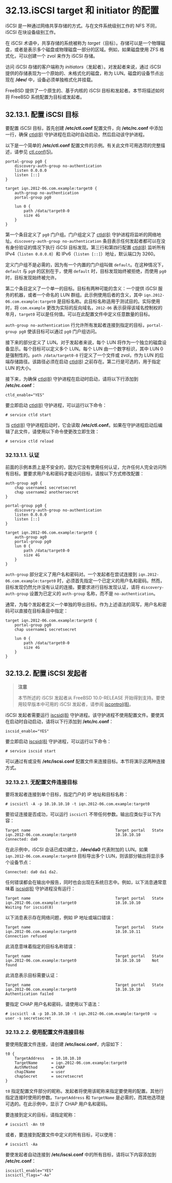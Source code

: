 # 32.13.iSCSI target 和 initiator 的配置

iSCSI 是一种通过网络共享存储的方式。与在文件系统级别工作的 NFS 不同，iSCSI 在块设备级别工作。

在 iSCSI 术语中，共享存储的系统被称为 *target*（目标）。存储可以是一个物理磁盘，或者是表示多个磁盘或物理磁盘一部分的区域。例如，如果磁盘使用 ZFS 格式化，可以创建一个 zvol 来作为 iSCSI 存储。

访问 iSCSI 存储的客户端称为 *initiators*（发起者）。对发起者来说，通过 iSCSI 提供的存储表现为一个原始的、未格式化的磁盘，称为 LUN。磁盘的设备节点出现在 **/dev/** 中，设备必须单独格式化并挂载。

FreeBSD 提供了一个原生的、基于内核的 iSCSI 目标和发起者。本节将描述如何将 FreeBSD 系统配置为目标或发起者。

## 32.13.1. 配置 iSCSI 目标

要配置 iSCSI 目标，首先创建 **/etc/ctl.conf** 配置文件，向 **/etc/rc.conf** 中添加一行，确保 [ctld(8)](https://man.freebsd.org/cgi/man.cgi?query=ctld&sektion=8&format=html) 守护进程在启动时自动启动，然后启动该守护进程。

以下是一个简单的 **/etc/ctl.conf** 配置文件的示例。有关此文件可用选项的完整描述，请参见 [ctl.conf(5)](https://man.freebsd.org/cgi/man.cgi?query=ctl.conf&sektion=5&format=html)。

```
portal-group pg0 {
	discovery-auth-group no-authentication
	listen 0.0.0.0
	listen [::]
}

target iqn.2012-06.com.example:target0 {
	auth-group no-authentication
	portal-group pg0

	lun 0 {
		path /data/target0-0
		size 4G
	}
}
```

第一个条目定义了 `pg0` 门户组。门户组定义了 [ctld(8)](https://man.freebsd.org/cgi/man.cgi?query=ctld&sektion=8&format=html) 守护进程将监听的网络地址。`discovery-auth-group no-authentication` 条目表示任何发起者都可以在没有身份验证的情况下执行 iSCSI 目标发现。第三行和第四行配置 [ctld(8)](https://man.freebsd.org/cgi/man.cgi?query=ctld&sektion=8&format=html) 监听所有 IPv4（`listen 0.0.0.0`）和 IPv6（`listen [::]`）地址，默认端口为 3260。

定义门户组不是必需的，因为有一个内置的门户组叫做 `default`。在这种情况下，`default` 与 `pg0` 的区别在于，使用 `default` 时，目标发现始终被拒绝，而使用 `pg0` 时，目标发现始终被允许。

第二个条目定义了一个单一的目标。目标有两种可能的含义：一个提供 iSCSI 服务的机器，或者一个命名的 LUN 群组。此示例使用后者的含义，其中 `iqn.2012-06.com.example:target0` 是目标名称。此目标名称适用于测试目的。实际使用时，将 `com.example` 更改为实际的反向域名，`2012-06` 表示获得该域名控制权的年月，`target0` 可以是任何值。可以在此配置文件中定义任意数量的目标。

`auth-group no-authentication` 行允许所有发起者连接到指定的目标，`portal-group pg0` 使该目标可以通过 `pg0` 门户组访问。

接下来的部分定义了 LUN。对于发起者来说，每个 LUN 将作为一个独立的磁盘设备显示。每个目标可以定义多个 LUN。每个 LUN 由一个数字标识，其中 LUN 0 是强制性的。`path /data/target0-0` 行定义了一个文件或 zvol，作为 LUN 的后端存储路径。该路径必须在启动 [ctld(8)](https://man.freebsd.org/cgi/man.cgi?query=ctld&sektion=8&format=html) 之前存在。第二行是可选的，用于指定 LUN 的大小。

接下来，为确保 [ctld(8)](https://man.freebsd.org/cgi/man.cgi?query=ctld&sektion=8&format=html) 守护进程在启动时启动，请将以下行添加到 **/etc/rc.conf**：

```
ctld_enable="YES"
```

要立即启动 [ctld(8)](https://man.freebsd.org/cgi/man.cgi?query=ctld&sektion=8&format=html) 守护进程，可以运行以下命令：

```
# service ctld start
```

当 [ctld(8)](https://man.freebsd.org/cgi/man.cgi?query=ctld&sektion=8&format=html) 守护进程启动时，它会读取 **/etc/ctl.conf**。如果在守护进程启动后编辑了此文件，请使用以下命令使更改立即生效：

```
# service ctld reload
```

### 32.13.1.1. 认证

前面的示例本质上是不安全的，因为它没有使用任何认证，允许任何人完全访问所有目标。要要求用户名和密码才能访问目标，请按以下方式修改配置：

```
auth-group ag0 {
	chap username1 secretsecret
	chap username2 anothersecret
}

portal-group pg0 {
	discovery-auth-group no-authentication
	listen 0.0.0.0
	listen [::]
}

target iqn.2012-06.com.example:target0 {
	auth-group ag0
	portal-group pg0
	lun 0 {
		path /data/target0-0
		size 4G
	}
}
```

`auth-group` 部分定义了用户名和密码对。一个发起者在尝试连接到 `iqn.2012-06.com.example:target0` 时，必须首先指定一个已定义的用户名和密码。然而，目标发现仍然允许没有认证的连接。要要求进行目标发现认证，请将 `discovery-auth-group` 设置为已定义的 `auth-group` 名称，而不是 `no-authentication`。

通常，为每个发起者定义一个单独的导出目标。作为上述语法的简写，用户名和密码可以直接在目标条目中指定：

```
target iqn.2012-06.com.example:target0 {
	portal-group pg0
	chap username1 secretsecret

	lun 0 {
		path /data/target0-0
		size 4G
	}
}
```

## 32.13.2. 配置 iSCSI 发起者

>**注意**
>
>本节所述的 iSCSI 发起者从 FreeBSD 10.0-RELEASE 开始得到支持。要使用较早版本中可用的 iSCSI 发起者，请参阅 [iscontrol(8)](https://man.freebsd.org/cgi/man.cgi?query=iscontrol&sektion=8&format=html)。

iSCSI 发起者需要运行 [iscsid(8)](https://man.freebsd.org/cgi/man.cgi?query=iscsid&sektion=8&format=html) 守护进程。该守护进程不使用配置文件。要使其在启动时自动启动，请将以下行添加到 **/etc/rc.conf**：

```
iscsid_enable="YES"
```

要立即启动 [iscsid(8)](https://man.freebsd.org/cgi/man.cgi?query=iscsid&sektion=8&format=html) 守护进程，可以运行以下命令：

```
# service iscsid start
```

可以通过有或没有 **/etc/iscsi.conf** 配置文件来连接目标。本节将演示这两种连接方式。

### 32.13.2.1. 无配置文件连接目标

要将发起者连接到单个目标，指定门户的 IP 地址和目标名称：

```
# iscsictl -A -p 10.10.10.10 -t iqn.2012-06.com.example:target0
```

要验证连接是否成功，可以运行 `iscsictl` 不带任何参数。输出应类似于以下内容：

```
Target name                                     Target portal   State
iqn.2012-06.com.example:target0                 10.10.10.10     Connected: da0
```

在此示例中，iSCSI 会话已成功建立，**/dev/da0** 代表附加的 LUN。如果 `iqn.2012-06.com.example:target0` 目标导出多个 LUN，则该部分输出将显示多个设备节点：

```
Connected: da0 da1 da2.
```

任何错误都会在输出中报告，同时也会出现在系统日志中。例如，以下消息通常意味着 [iscsid(8)](https://man.freebsd.org/cgi/man.cgi?query=iscsid&sektion=8&format=html) 守护进程没有运行：

```
Target name                                     Target portal   State
iqn.2012-06.com.example:target0                 10.10.10.10     Waiting for iscsid(8)
```

以下消息表示存在网络问题，例如 IP 地址或端口错误：

```
Target name                                     Target portal   State
iqn.2012-06.com.example:target0                 10.10.10.11     Connection refused
```

此消息意味着指定的目标名称错误：

```
Target name                                     Target portal   State
iqn.2012-06.com.example:target0                 10.10.10.10     Not found
```

此消息表示目标需要认证：

```
Target name                                     Target portal   State
iqn.2012-06.com.example:target0                 10.10.10.10     Authentication failed
```

要指定 CHAP 用户名和密码，请使用以下语法：

```
# iscsictl -A -p 10.10.10.10 -t iqn.2012-06.com.example:target0 -u user -s secretsecret
```

### 32.13.2.2. 使用配置文件连接目标

要使用配置文件连接，请创建 **/etc/iscsi.conf**，内容如下：

```
t0 {
	TargetAddress   = 10.10.10.10
	TargetName      = iqn.2012-06.com.example:target0
	AuthMethod      = CHAP
	chapIName       = user
	chapSecret      = secretsecret
}
```

`t0` 指定配置文件部分的昵称。发起者将使用该昵称来指定要使用的配置。其他行指定连接时使用的参数。`TargetAddress` 和 `TargetName` 是必需的，而其他选项是可选的。在此示例中，显示了 CHAP 用户名和密码。

要连接到定义的目标，请指定昵称：

```
# iscsictl -An t0
```

或者，要连接到配置文件中定义的所有目标，可以使用：

```
# iscsictl -Aa
```

要使发起者自动连接到 **/etc/iscsi.conf** 中的所有目标，请将以下内容添加到 **/etc/rc.conf**：

```
iscsictl_enable="YES"
iscsictl_flags="-Aa"
```

